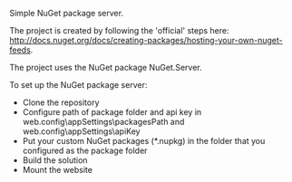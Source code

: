 Simple NuGet package server.

The project is created by following the 'official' steps here:
http://docs.nuget.org/docs/creating-packages/hosting-your-own-nuget-feeds.

The project uses the NuGet package NuGet.Server.

To set up the NuGet package server:

* Clone the repository
* Configure path of package folder and api key in web.config\appSettings\packagesPath and web.config\appSettings\apiKey
* Put your custom NuGet packages (*.nupkg) in the folder that you configured as the package folder
* Build the solution
* Mount the website